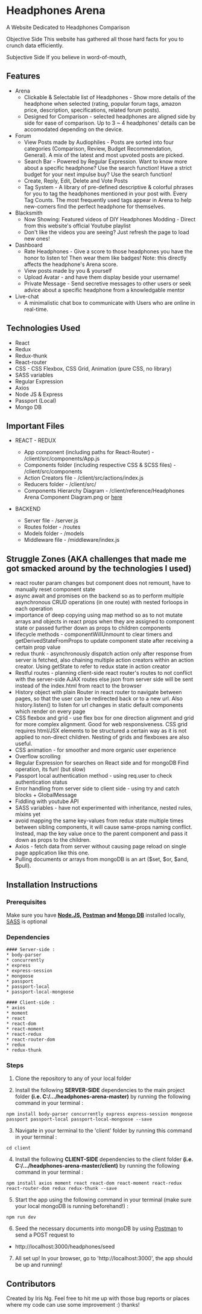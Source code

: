 # Headphones Arena

A Website Dedicated to Headphones Comparison 

Objective Side
This website has gathered all those hard facts for you to crunch data efficiently.

Subjective Side
If you believe in word-of-mouth,


## Features

* Arena
  - Clickable & Selectable list of Headphones - Show more details of the headphone when selected (rating, popular forum tags, amazon price, description, specifications, related forum posts).  
  - Designed for Comparison - selected headphones are aligned side by side for ease of comparison. Up to 3 ~ 4 headphones' details can be accomodated depending on the device.
* Forum
  - View Posts made by Audiophiles - Posts are sorted into four categories (Comparison, Review, Budget Recommendation, General). A mix of the latest and most upvoted posts are picked.
  - Search Bar - Powered by Regular Expression. Want to know more about a specific headphone? Use the search function! Have a strict budget for your next impulse buy? Use the search function!
  - Create, Reply, Edit, Delete and Vote Posts 
  - Tag System - A library of pre-defined descriptive & colorful phrases for you to tag the headphones mentioned in your post with. Every Tag Counts. The most frequently used tags appear in Arena to help new-comers find the perfect headphone for themselves. 
* Blacksmith
  - Now Showing: Featured videos of DIY Headphones Modding - Direct from this website's official Youtube playlist
  - Don't like the videos you are seeing? Just refresh the page to load new ones!
* Dashboard
  - Rate Headphones - Give a score to those headphones you have the honor to listen to! Then wear them like badges! Note: this directly affects the headphone's Arena score.
  - View posts made by you & yourself
  - Upload Avatar - and have them display beside your username!
  - Private Message - Send secretive messages to other users or seek advice about a specific headphone from a knowledgable mentor
* Live-chat 
  - A minimalistic chat box to communicate with Users who are online in real-time.

## Technologies Used

* React 
* Redux
* Redux-thunk
* React-router
* CSS - CSS Flexbox, CSS Grid, Animation (pure CSS, no library)
* SASS variables
* Regular Expression
* Axios
* Node JS & Express
* Passport (Local)
* Mongo DB

## Important Files

* REACT - REDUX 
  - App component (including paths for React-Router) - /client/src/components/App.js
  - Components folder (including respective CSS & SCSS files) - /client/src/components
  - Action Creators file - /client/src/actions/index.js
  - Reducers folder - /client/src/
  - Components Hierarchy Diagram - /client/reference/Headphones Arena Component Diagram.png or [here](https://i.imgur.com/1J4OWiH.png)
  
* BACKEND
  - Server file - /server.js
  - Routes folder - /routes
  - Models folder - /models
  - Middleware file - /middleware/index.js

## Struggle Zones (AKA challenges that made me got smacked around by the technologies I used)

* react router param changes but component does not remount, have to manually reset component state
* async await and promises on the backend so as to perform multiple asynchronous CRUD operations (in one route) with nested forloops in each operation 
* importance of deep copying using map method so as to not mutate arrays and objects in react props when they are assigned to component state or passed further down as props to children components
* lifecycle methods - componentWillUnmount to clear timers and getDerivedStateFromProps to update component state after receiving a certain prop value
* redux thunk - asynchronously dispatch action only after response from server is fetched, also chaining multiple action creators within an action creator. Using getState to refer to redux state in action creator
* Restful routes - planning client-side react router's routes to not conflict with the server-side AJAX routes else json from server side will be sent instead of the index.html from react to the browser
* History object with plain Router in react router to navigate between pages, so that the user can be redirected back or to a new url. Also history.listen() to listen for url changes in static default components which render on every page
* CSS flexbox and grid - use flex box for one direction alignment and grid for more complex alignment. Good for web responsiveness. CSS grid requires html/JSX elements to be structured a certain way as it is not applied to non-direct children. Nesting of grids and flexboxes are also useful.
* CSS animation - for smoother and more organic user experience
* Overflow scrolling
* Regular Expression for searches on React side and for mongoDB Find operation, its fun! (but slow)
* Passport local authentication method - using req.user to check authentication status
* Error handling from server side to client side - using try and catch blocks + GlobalMessage 
* Fiddling with youtube API
* SASS variables - have not experimented with inheritance, nested rules, mixins yet
* avoid mapping the same key-values from redux state multiple times between sibling components, it will cause same-props naming conflict. Instead, map the key value once to the parent component and pass it down as props to the children.
* Axios - fetch data from server without causing page reload on single page application like this one.
* Pulling documents or arrays from mongoDB is an art ($set, $or, $and, $pull).


## Installation Instructions

### Prerequisites
Make sure you have **[Node.JS](https://nodejs.org/en/), [Postman](https://www.getpostman.com/) and [Mongo DB](https://www.mongodb.com/)** installed locally, [SASS](https://sass-lang.com/) is optional

### Dependencies
    #### Server-side : 
    * body-parser
    * concurrently
    * express
    * express-session
    * mongoose
    * passport
    * passport-local
    * passport-local-mongoose

    #### Client-side :
    * axios
    * moment
    * react
    * react-dom
    * react-moment
    * react-redux
    * react-router-dom
    * redux
    * redux-thunk

### Steps

1. Clone the repository to any of your local folder

2. Install the following **SERVER-SIDE** dependencies to the main project folder **(i.e. C:/.../headphones-arena-master)** by running the following command in your terminal :
```
npm install body-parser concurrently express express-session mongoose passport passport-local passport-local-mongoose --save
```
3. Navigate in your terminal to the 'client' folder by running this command in your terminal :
```
cd client
```
4. Install the following **CLIENT-SIDE** dependencies to the client folder **(i.e. C:/.../headphones-arena-master/client)** by running the following command in your terminal :
```
npm install axios moment react react-dom react-moment react-redux react-router-dom redux redux-thunk --save
```
5. Start the app using the following command in your terminal (make sure your local mongoDB is running beforehand!) :
```
npm run dev
```
6. Seed the necessary documents into mongoDB by using [Postman](https://www.getpostman.com/) to send a POST request to 
* http://localhost:3000/headphones/seed

7. All set up! In your browser, go to 'http://localhost:3000', the app should be up and running!

## Contributors

Created by Iris Ng. 
Feel free to hit me up with those bug reports or places where my code can use some improvement :) thanks!
















  

